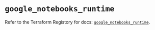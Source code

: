 # `google_notebooks_runtime`

Refer to the Terraform Registory for docs: [`google_notebooks_runtime`](https://registry.terraform.io/providers/hashicorp/google-beta/4.75.1/docs/resources/google_notebooks_runtime).
